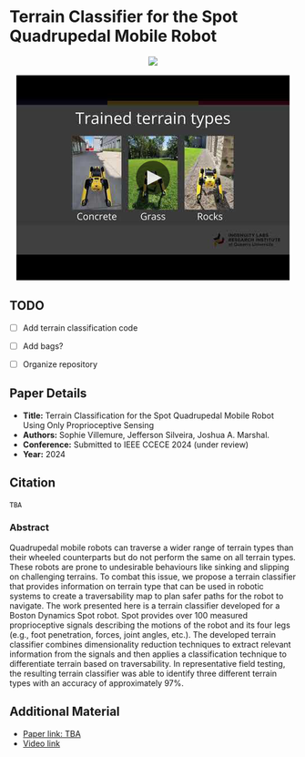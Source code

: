# Terrain Classifier for the Spot Quadrupedal Mobile Robot

<p align="center">
<img src="https://github.com/offroad-robotics/terrain_classifier/blob/main/doc-files/terrain_classification_red.gif">
</p>

<p align="center">
    <a href="http://www.youtube.com/watch?v=VEtKG984fVE">
        <img src="https://github.com/offroad-robotics/terrain_classifier/blob/main/doc-files/thumbnail.jpg" alt="Terrain Classification Video">
    </a>
</p>


## TODO
- [ ] Add terrain classification code
- [ ] Add bags?
- [ ] Organize repository


## Paper Details
- **Title:** Terrain Classification for the Spot Quadrupedal Mobile Robot Using Only Proprioceptive Sensing
- **Authors:** Sophie Villemure, Jefferson Silveira, Joshua A. Marshal.
- **Conference:** Submitted to IEEE CCECE 2024 (under review)
- **Year:** 2024

## Citation
    TBA
 
### Abstract
Quadrupedal mobile robots can traverse a wider range of terrain types than their wheeled counterparts but do not perform the same on all terrain types. These robots are prone to undesirable behaviours like sinking and slipping on challenging terrains. To combat this issue, we propose a terrain classifier that provides information on terrain type that can be used in robotic systems to create a traversability map to plan safer paths for the robot to navigate. The work presented here is a terrain classifier developed for a Boston Dynamics Spot robot. Spot provides over 100 measured proprioceptive signals describing the motions of the robot and its four legs (e.g., foot penetration, forces, joint angles, etc.). The developed terrain classifier combines dimensionality reduction techniques to extract relevant information from the signals and then applies a classification technique to differentiate terrain based on traversability. In representative field testing, the resulting terrain classifier was able to identify three different terrain types with an accuracy of approximately 97%.

## Additional Material
- [Paper link: TBA](TBA)
- [Video link](http://www.youtube.com/watch?v=VEtKG984fVE)




